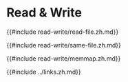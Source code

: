 # Read & Write

{{#include read-write/read-file.zh.md}}

{{#include read-write/same-file.zh.md}}

{{#include read-write/memmap.zh.md}}

{{#include ../links.zh.md}}

